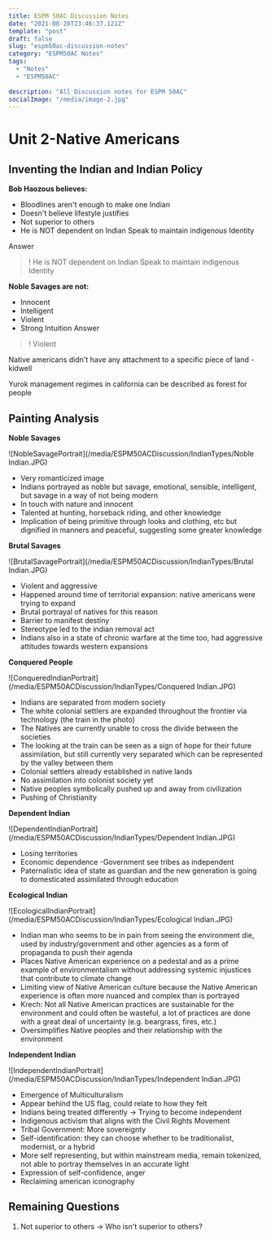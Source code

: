 ```yaml
---
title: ESPM 50AC Discussion Notes
date: "2021-08-20T23:46:37.121Z"
template: "post"
draft: false
slug: "espm50ac-discussion-notes"
category: "ESPM50AC Notes"
tags:
  - "Notes"
  - "ESPM50AC"
  
description: "All Discussion notes for ESPM 50AC"
socialImage: "/media/image-2.jpg"
---
```


# Unit 2-Native Americans

## Inventing the Indian and Indian Policy
**Bob Haozous believes:**
  - Bloodlines aren't enough to make one Indian
  - Doesn't believe lifestyle justifies 
  - Not superior to others
  - He is NOT dependent on Indian Speak to maintain indigenous Identity

Answer
>! He is NOT dependent on Indian Speak to maintain indigenous Identity

**Noble Savages are not:**
  - Innocent
  - Intelligent
  - Violent
  - Strong Intuition
Answer
>! Violent

Native americans didn't have any attachment to a specific piece of land - kidwell

Yurok management regimes in california can be described as forest for people

## Painting Analysis

**Noble Savages**

![NobleSavagePortrait](/media/ESPM50ACDiscussion/IndianTypes/Noble Indian.JPG)
  - Very romanticized image
  - Indians portrayed as noble but savage, emotional, sensible, intelligent, but savage in a way of not being modern
  - In touch with nature and innocent
  - Talented at hunting, horseback riding, and other knowledge
  - Implication of being primitive through looks and clothing, etc but dignified in manners and peaceful, suggesting some greater knowledge

**Brutal Savages**

![BrutalSavagePortrait](/media/ESPM50ACDiscussion/IndianTypes/Brutal Indian.JPG)
  - Violent and aggressive
  - Happened around time of territorial expansion: native americans were trying to expand
  - Brutal portrayal of natives for this reason
  - Barrier to manifest destiny
  - Stereotype led to the indian removal act
  - Indians also in a state of chronic warfare at the time too, had aggressive attitudes towards western expansions

**Conquered People**

![ConqueredIndianPortrait](/media/ESPM50ACDiscussion/IndianTypes/Conquered Indian.JPG)
  - Indians are separated from modern society
  - The white colonial settlers are expanded throughout the frontier via technology (the train in the photo)
  - The Natives are currently unable to cross the divide between the societies 
  - The looking at the train can be seen as a sign of hope for their future assimilation, but still currently very separated which can be represented by the valley between them
  - Colonial settlers already established in native lands
  - No assimilation into colonist society yet
  - Native peoples symbolically pushed up and away from civilization 
  - Pushing of Christianity

**Dependent Indian**

![DependentIndianPortrait](/media/ESPM50ACDiscussion/IndianTypes/Dependent Indian.JPG)
  - Losing territories 
  - Economic dependence
  -Government see tribes as independent 
  - Paternalistic idea of state as guardian and the new generation is going to domesticated assimilated through education

**Ecological Indian**

![EcologicalIndianPortrait](/media/ESPM50ACDiscussion/IndianTypes/Ecological Indian.JPG)
  - Indian man who seems to be in pain from seeing the environment die, used by industry/government and other agencies as a form of propaganda to push their agenda
  - Places Native American experience on a pedestal and as a prime example of environmentalism without addressing systemic injustices that contribute to climate change
  - Limiting view of Native American culture because the Native American experience is often more nuanced and complex than is portrayed
  - Krech: Not all Native American practices are sustainable for the environment and could often be wasteful, a lot of practices are done with a great deal of uncertainty (e.g. beargrass, fires, etc.)
  - Oversimplifies Native peoples and their relationship with the environment

**Independent Indian**

![IndependentIndianPortrait](/media/ESPM50ACDiscussion/IndianTypes/Independent Indian.JPG)
  - Emergence of Multiculturalism
  - Appear behind the US flag, could relate to how they felt
  - Indians being treated differently → Trying to become independent
  - Indigenous activism that aligns with the Civil Rights Movement
  - Tribal Government: More sovereignty
  - Self-identification: they can choose whether to be traditionalist, modernist, or a hybrid
  - More self representing, but within mainstream media, remain tokenized, not able to portray themselves in an accurate light 
  - Expression of self-confidence, anger 
  - Reclaiming american iconography

## Remaining Questions
1. Not superior to others -> Who isn't superior to others?
